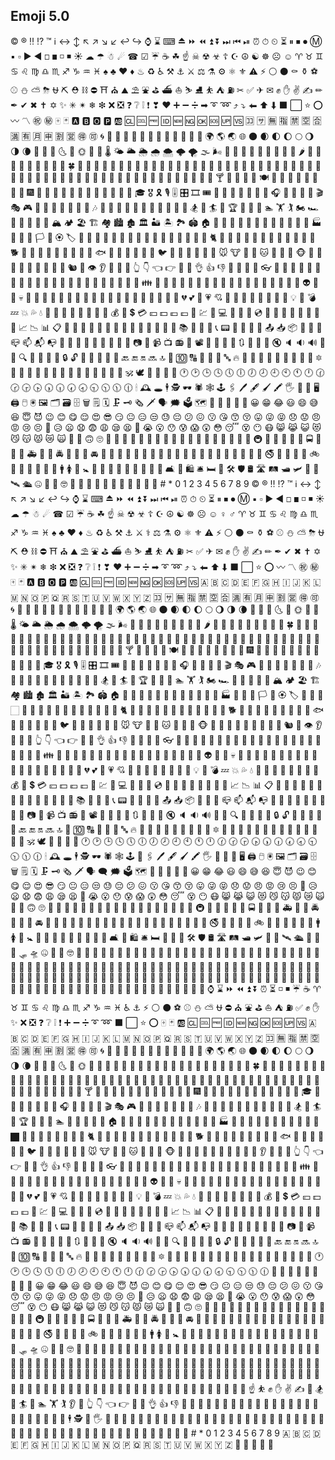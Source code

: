## Emoji 5.0

&#xA9; &#xAE; &#x203C; &#x2049; &#x2122; &#x2139; &#x2194; &#x2195; &#x2196; &#x2197; &#x2198; &#x2199; &#x21A9; &#x21AA; &#x231A; &#x231B; &#x2328; &#x23CF; &#x23E9; &#x23EA; &#x23EB; &#x23EC; &#x23ED; &#x23EE; &#x23EF; &#x23F0; &#x23F1; &#x23F2; &#x23F3; &#x23F8; &#x23F9; &#x23FA; &#x24C2; &#x25AA; &#x25AB; &#x25B6; &#x25C0; &#x25FB; &#x25FC; &#x25FD; &#x25FE; &#x2600; &#x2601; &#x2602; &#x2603; &#x2604; &#x260E; &#x2611; &#x2614; &#x2615; &#x2618; &#x261D; &#x2620; &#x2622; &#x2623; &#x2626; &#x262A; &#x262E; &#x262F; &#x2638; &#x2639; &#x263A; &#x2648; &#x2649; &#x264A; &#x264B; &#x264C; &#x264D; &#x264E; &#x264F; &#x2650; &#x2651; &#x2652; &#x2653; &#x2660; &#x2663; &#x2665; &#x2666; &#x2668; &#x267B; &#x267F; &#x2692; &#x2693; &#x2694; &#x2696; &#x2697; &#x2699; &#x269B; &#x269C; &#x26A0; &#x26A1; &#x26AA; &#x26AB; &#x26B0; &#x26B1; &#x26BD; &#x26BE; &#x26C4; &#x26C5; &#x26C8; &#x26CE; &#x26CF; &#x26D1; &#x26D3; &#x26D4; &#x26E9; &#x26EA; &#x26F0; &#x26F1; &#x26F2; &#x26F3; &#x26F4; &#x26F5; &#x26F7; &#x26F8; &#x26F9; &#x26FA; &#x26FD; &#x2702; &#x2705; &#x2708; &#x2709; &#x270A; &#x270B; &#x270C; &#x270D; &#x270F; &#x2712; &#x2714; &#x2716; &#x271D; &#x2721; &#x2728; &#x2733; &#x2734; &#x2744; &#x2747; &#x274C; &#x274E; &#x2753; &#x2754; &#x2755; &#x2757; &#x2763; &#x2764; &#x2795; &#x2796; &#x2797; &#x27A1; &#x27B0; &#x27BF; &#x2934; &#x2935; &#x2B05; &#x2B06; &#x2B07; &#x2B1B; &#x2B1C; &#x2B50; &#x2B55; &#x3030; &#x303D; &#x3297; &#x3299; &#x1F004; &#x1F0CF; &#x1F170; &#x1F171; &#x1F17E; &#x1F17F; &#x1F18E; &#x1F191; &#x1F192; &#x1F193; &#x1F194; &#x1F195; &#x1F196; &#x1F197; &#x1F198; &#x1F199; &#x1F19A; &#x1F201; &#x1F202; &#x1F21A; &#x1F22F; &#x1F232; &#x1F233; &#x1F234; &#x1F235; &#x1F236; &#x1F237; &#x1F238; &#x1F239; &#x1F23A; &#x1F250; &#x1F251; &#x1F300; &#x1F301; &#x1F302; &#x1F303; &#x1F304; &#x1F305; &#x1F306; &#x1F307; &#x1F308; &#x1F309; &#x1F30A; &#x1F30B; &#x1F30C; &#x1F30D; &#x1F30E; &#x1F30F; &#x1F310; &#x1F311; &#x1F312; &#x1F313; &#x1F314; &#x1F315; &#x1F316; &#x1F317; &#x1F318; &#x1F319; &#x1F31A; &#x1F31B; &#x1F31C; &#x1F31D; &#x1F31E; &#x1F31F; &#x1F320; &#x1F321; &#x1F324; &#x1F325; &#x1F326; &#x1F327; &#x1F328; &#x1F329; &#x1F32A; &#x1F32B; &#x1F32C; &#x1F32D; &#x1F32E; &#x1F32F; &#x1F330; &#x1F331; &#x1F332; &#x1F333; &#x1F334; &#x1F335; &#x1F336; &#x1F337; &#x1F338; &#x1F339; &#x1F33A; &#x1F33B; &#x1F33C; &#x1F33D; &#x1F33E; &#x1F33F; &#x1F340; &#x1F341; &#x1F342; &#x1F343; &#x1F344; &#x1F345; &#x1F346; &#x1F347; &#x1F348; &#x1F349; &#x1F34A; &#x1F34B; &#x1F34C; &#x1F34D; &#x1F34E; &#x1F34F; &#x1F350; &#x1F351; &#x1F352; &#x1F353; &#x1F354; &#x1F355; &#x1F356; &#x1F357; &#x1F358; &#x1F359; &#x1F35A; &#x1F35B; &#x1F35C; &#x1F35D; &#x1F35E; &#x1F35F; &#x1F360; &#x1F361; &#x1F362; &#x1F363; &#x1F364; &#x1F365; &#x1F366; &#x1F367; &#x1F368; &#x1F369; &#x1F36A; &#x1F36B; &#x1F36C; &#x1F36D; &#x1F36E; &#x1F36F; &#x1F370; &#x1F371; &#x1F372; &#x1F373; &#x1F374; &#x1F375; &#x1F376; &#x1F377; &#x1F378; &#x1F379; &#x1F37A; &#x1F37B; &#x1F37C; &#x1F37D; &#x1F37E; &#x1F37F; &#x1F380; &#x1F381; &#x1F382; &#x1F383; &#x1F384; &#x1F385; &#x1F386; &#x1F387; &#x1F388; &#x1F389; &#x1F38A; &#x1F38B; &#x1F38C; &#x1F38D; &#x1F38E; &#x1F38F; &#x1F390; &#x1F391; &#x1F392; &#x1F393; &#x1F396; &#x1F397; &#x1F399; &#x1F39A; &#x1F39B; &#x1F39E; &#x1F39F; &#x1F3A0; &#x1F3A1; &#x1F3A2; &#x1F3A3; &#x1F3A4; &#x1F3A5; &#x1F3A6; &#x1F3A7; &#x1F3A8; &#x1F3A9; &#x1F3AA; &#x1F3AB; &#x1F3AC; &#x1F3AD; &#x1F3AE; &#x1F3AF; &#x1F3B0; &#x1F3B1; &#x1F3B2; &#x1F3B3; &#x1F3B4; &#x1F3B5; &#x1F3B6; &#x1F3B7; &#x1F3B8; &#x1F3B9; &#x1F3BA; &#x1F3BB; &#x1F3BC; &#x1F3BD; &#x1F3BE; &#x1F3BF; &#x1F3C0; &#x1F3C1; &#x1F3C2; &#x1F3C3; &#x1F3C4; &#x1F3C5; &#x1F3C6; &#x1F3C7; &#x1F3C8; &#x1F3C9; &#x1F3CA; &#x1F3CB; &#x1F3CC; &#x1F3CD; &#x1F3CE; &#x1F3CF; &#x1F3D0; &#x1F3D1; &#x1F3D2; &#x1F3D3; &#x1F3D4; &#x1F3D5; &#x1F3D6; &#x1F3D7; &#x1F3D8; &#x1F3D9; &#x1F3DA; &#x1F3DB; &#x1F3DC; &#x1F3DD; &#x1F3DE; &#x1F3DF; &#x1F3E0; &#x1F3E1; &#x1F3E2; &#x1F3E3; &#x1F3E4; &#x1F3E5; &#x1F3E6; &#x1F3E7; &#x1F3E8; &#x1F3E9; &#x1F3EA; &#x1F3EB; &#x1F3EC; &#x1F3ED; &#x1F3EE; &#x1F3EF; &#x1F3F0; &#x1F3F3; &#x1F3F4; &#x1F3F5; &#x1F3F7; &#x1F3F8; &#x1F3F9; &#x1F3FA; &#x1F3FB; &#x1F3FC; &#x1F3FD; &#x1F3FE; &#x1F3FF; &#x1F400; &#x1F401; &#x1F402; &#x1F403; &#x1F404; &#x1F405; &#x1F406; &#x1F407; &#x1F408; &#x1F409; &#x1F40A; &#x1F40B; &#x1F40C; &#x1F40D; &#x1F40E; &#x1F40F; &#x1F410; &#x1F411; &#x1F412; &#x1F413; &#x1F414; &#x1F415; &#x1F416; &#x1F417; &#x1F418; &#x1F419; &#x1F41A; &#x1F41B; &#x1F41C; &#x1F41D; &#x1F41E; &#x1F41F; &#x1F420; &#x1F421; &#x1F422; &#x1F423; &#x1F424; &#x1F425; &#x1F426; &#x1F427; &#x1F428; &#x1F429; &#x1F42A; &#x1F42B; &#x1F42C; &#x1F42D; &#x1F42E; &#x1F42F; &#x1F430; &#x1F431; &#x1F432; &#x1F433; &#x1F434; &#x1F435; &#x1F436; &#x1F437; &#x1F438; &#x1F439; &#x1F43A; &#x1F43B; &#x1F43C; &#x1F43D; &#x1F43E; &#x1F43F; &#x1F440; &#x1F441; &#x1F442; &#x1F443; &#x1F444; &#x1F445; &#x1F446; &#x1F447; &#x1F448; &#x1F449; &#x1F44A; &#x1F44B; &#x1F44C; &#x1F44D; &#x1F44E; &#x1F44F; &#x1F450; &#x1F451; &#x1F452; &#x1F453; &#x1F454; &#x1F455; &#x1F456; &#x1F457; &#x1F458; &#x1F459; &#x1F45A; &#x1F45B; &#x1F45C; &#x1F45D; &#x1F45E; &#x1F45F; &#x1F460; &#x1F461; &#x1F462; &#x1F463; &#x1F464; &#x1F465; &#x1F466; &#x1F467; &#x1F468; &#x1F469; &#x1F46A; &#x1F46B; &#x1F46C; &#x1F46D; &#x1F46E; &#x1F46F; &#x1F470; &#x1F471; &#x1F472; &#x1F473; &#x1F474; &#x1F475; &#x1F476; &#x1F477; &#x1F478; &#x1F479; &#x1F47A; &#x1F47B; &#x1F47C; &#x1F47D; &#x1F47E; &#x1F47F; &#x1F480; &#x1F481; &#x1F482; &#x1F483; &#x1F484; &#x1F485; &#x1F486; &#x1F487; &#x1F488; &#x1F489; &#x1F48A; &#x1F48B; &#x1F48C; &#x1F48D; &#x1F48E; &#x1F48F; &#x1F490; &#x1F491; &#x1F492; &#x1F493; &#x1F494; &#x1F495; &#x1F496; &#x1F497; &#x1F498; &#x1F499; &#x1F49A; &#x1F49B; &#x1F49C; &#x1F49D; &#x1F49E; &#x1F49F; &#x1F4A0; &#x1F4A1; &#x1F4A2; &#x1F4A3; &#x1F4A4; &#x1F4A5; &#x1F4A6; &#x1F4A7; &#x1F4A8; &#x1F4A9; &#x1F4AA; &#x1F4AB; &#x1F4AC; &#x1F4AD; &#x1F4AE; &#x1F4AF; &#x1F4B0; &#x1F4B1; &#x1F4B2; &#x1F4B3; &#x1F4B4; &#x1F4B5; &#x1F4B6; &#x1F4B7; &#x1F4B8; &#x1F4B9; &#x1F4BA; &#x1F4BB; &#x1F4BC; &#x1F4BD; &#x1F4BE; &#x1F4BF; &#x1F4C0; &#x1F4C1; &#x1F4C2; &#x1F4C3; &#x1F4C4; &#x1F4C5; &#x1F4C6; &#x1F4C7; &#x1F4C8; &#x1F4C9; &#x1F4CA; &#x1F4CB; &#x1F4CC; &#x1F4CD; &#x1F4CE; &#x1F4CF; &#x1F4D0; &#x1F4D1; &#x1F4D2; &#x1F4D3; &#x1F4D4; &#x1F4D5; &#x1F4D6; &#x1F4D7; &#x1F4D8; &#x1F4D9; &#x1F4DA; &#x1F4DB; &#x1F4DC; &#x1F4DD; &#x1F4DE; &#x1F4DF; &#x1F4E0; &#x1F4E1; &#x1F4E2; &#x1F4E3; &#x1F4E4; &#x1F4E5; &#x1F4E6; &#x1F4E7; &#x1F4E8; &#x1F4E9; &#x1F4EA; &#x1F4EB; &#x1F4EC; &#x1F4ED; &#x1F4EE; &#x1F4EF; &#x1F4F0; &#x1F4F1; &#x1F4F2; &#x1F4F3; &#x1F4F4; &#x1F4F5; &#x1F4F6; &#x1F4F7; &#x1F4F8; &#x1F4F9; &#x1F4FA; &#x1F4FB; &#x1F4FC; &#x1F4FD; &#x1F4FF; &#x1F500; &#x1F501; &#x1F502; &#x1F503; &#x1F504; &#x1F505; &#x1F506; &#x1F507; &#x1F508; &#x1F509; &#x1F50A; &#x1F50B; &#x1F50C; &#x1F50D; &#x1F50E; &#x1F50F; &#x1F510; &#x1F511; &#x1F512; &#x1F513; &#x1F514; &#x1F515; &#x1F516; &#x1F517; &#x1F518; &#x1F519; &#x1F51A; &#x1F51B; &#x1F51C; &#x1F51D; &#x1F51E; &#x1F51F; &#x1F520; &#x1F521; &#x1F522; &#x1F523; &#x1F524; &#x1F525; &#x1F526; &#x1F527; &#x1F528; &#x1F529; &#x1F52A; &#x1F52B; &#x1F52C; &#x1F52D; &#x1F52E; &#x1F52F; &#x1F530; &#x1F531; &#x1F532; &#x1F533; &#x1F534; &#x1F535; &#x1F536; &#x1F537; &#x1F538; &#x1F539; &#x1F53A; &#x1F53B; &#x1F53C; &#x1F53D; &#x1F549; &#x1F54A; &#x1F54B; &#x1F54C; &#x1F54D; &#x1F54E; &#x1F550; &#x1F551; &#x1F552; &#x1F553; &#x1F554; &#x1F555; &#x1F556; &#x1F557; &#x1F558; &#x1F559; &#x1F55A; &#x1F55B; &#x1F55C; &#x1F55D; &#x1F55E; &#x1F55F; &#x1F560; &#x1F561; &#x1F562; &#x1F563; &#x1F564; &#x1F565; &#x1F566; &#x1F567; &#x1F56F; &#x1F570; &#x1F573; &#x1F574; &#x1F575; &#x1F576; &#x1F577; &#x1F578; &#x1F579; &#x1F587; &#x1F58A; &#x1F58B; &#x1F58C; &#x1F58D; &#x1F590; &#x1F595; &#x1F596; &#x1F5A5; &#x1F5A8; &#x1F5B1; &#x1F5B2; &#x1F5BC; &#x1F5C2; &#x1F5C3; &#x1F5C4; &#x1F5D1; &#x1F5D2; &#x1F5D3; &#x1F5DC; &#x1F5DD; &#x1F5DE; &#x1F5E1; &#x1F5E3; &#x1F5EF; &#x1F5F3; &#x1F5FA; &#x1F5FB; &#x1F5FC; &#x1F5FD; &#x1F5FE; &#x1F5FF; &#x1F600; &#x1F601; &#x1F602; &#x1F603; &#x1F604; &#x1F605; &#x1F606; &#x1F607; &#x1F608; &#x1F609; &#x1F60A; &#x1F60B; &#x1F60C; &#x1F60D; &#x1F60E; &#x1F60F; &#x1F610; &#x1F611; &#x1F612; &#x1F613; &#x1F614; &#x1F615; &#x1F616; &#x1F617; &#x1F618; &#x1F619; &#x1F61A; &#x1F61B; &#x1F61C; &#x1F61D; &#x1F61E; &#x1F61F; &#x1F620; &#x1F621; &#x1F622; &#x1F623; &#x1F624; &#x1F625; &#x1F626; &#x1F627; &#x1F628; &#x1F629; &#x1F62A; &#x1F62B; &#x1F62C; &#x1F62D; &#x1F62E; &#x1F62F; &#x1F630; &#x1F631; &#x1F632; &#x1F633; &#x1F634; &#x1F635; &#x1F636; &#x1F637; &#x1F638; &#x1F639; &#x1F63A; &#x1F63B; &#x1F63C; &#x1F63D; &#x1F63E; &#x1F63F; &#x1F640; &#x1F641; &#x1F642; &#x1F643; &#x1F644; &#x1F645; &#x1F646; &#x1F647; &#x1F648; &#x1F649; &#x1F64A; &#x1F64B; &#x1F64C; &#x1F64D; &#x1F64E; &#x1F64F; &#x1F680; &#x1F681; &#x1F682; &#x1F683; &#x1F684; &#x1F685; &#x1F686; &#x1F687; &#x1F688; &#x1F689; &#x1F68A; &#x1F68B; &#x1F68C; &#x1F68D; &#x1F68E; &#x1F68F; &#x1F690; &#x1F691; &#x1F692; &#x1F693; &#x1F694; &#x1F695; &#x1F696; &#x1F697; &#x1F698; &#x1F699; &#x1F69A; &#x1F69B; &#x1F69C; &#x1F69D; &#x1F69E; &#x1F69F; &#x1F6A0; &#x1F6A1; &#x1F6A2; &#x1F6A3; &#x1F6A4; &#x1F6A5; &#x1F6A6; &#x1F6A7; &#x1F6A8; &#x1F6A9; &#x1F6AA; &#x1F6AB; &#x1F6AC; &#x1F6AD; &#x1F6AE; &#x1F6AF; &#x1F6B0; &#x1F6B1; &#x1F6B2; &#x1F6B3; &#x1F6B4; &#x1F6B5; &#x1F6B6; &#x1F6B7; &#x1F6B8; &#x1F6B9; &#x1F6BA; &#x1F6BB; &#x1F6BC; &#x1F6BD; &#x1F6BE; &#x1F6BF; &#x1F6C0; &#x1F6C1; &#x1F6C2; &#x1F6C3; &#x1F6C4; &#x1F6C5; &#x1F6CB; &#x1F6CC; &#x1F6CD; &#x1F6CE; &#x1F6CF; &#x1F6D0; &#x1F6E0; &#x1F6E1; &#x1F6E2; &#x1F6E3; &#x1F6E4; &#x1F6E5; &#x1F6E9; &#x1F6EB; &#x1F6EC; &#x1F6F0; &#x1F6F3; &#x1F910; &#x1F911; &#x1F912; &#x1F913; &#x1F914; &#x1F915; &#x1F916; &#x1F917; &#x1F918; &#x1F980; &#x1F981; &#x1F982; &#x1F983; &#x1F984; &#x1F9C0; &#x23; &#x2A; &#x30; &#x31; &#x32; &#x33; &#x34; &#x35; &#x36; &#x37; &#x38; &#x39; &#xA9; &#xAE; &#x203C; &#x2049; &#x2122; &#x2139; &#x2194; &#x2195; &#x2196; &#x2197; &#x2198; &#x2199; &#x21A9; &#x21AA; &#x231A; &#x231B; &#x2328; &#x23CF; &#x23E9; &#x23EA; &#x23EB; &#x23EC; &#x23ED; &#x23EE; &#x23EF; &#x23F0; &#x23F1; &#x23F2; &#x23F3; &#x23F8; &#x23F9; &#x23FA; &#x24C2; &#x25AA; &#x25AB; &#x25B6; &#x25C0; &#x25FB; &#x25FC; &#x25FD; &#x25FE; &#x2600; &#x2601; &#x2602; &#x2603; &#x2604; &#x260E; &#x2611; &#x2614; &#x2615; &#x2618; &#x261D; &#x2620; &#x2622; &#x2623; &#x2626; &#x262A; &#x262E; &#x262F; &#x2638; &#x2639; &#x263A; &#x2640; &#x2642; &#x2648; &#x2649; &#x264A; &#x264B; &#x264C; &#x264D; &#x264E; &#x264F; &#x2650; &#x2651; &#x2652; &#x2653; &#x2660; &#x2663; &#x2665; &#x2666; &#x2668; &#x267B; &#x267F; &#x2692; &#x2693; &#x2694; &#x2695; &#x2696; &#x2697; &#x2699; &#x269B; &#x269C; &#x26A0; &#x26A1; &#x26AA; &#x26AB; &#x26B0; &#x26B1; &#x26BD; &#x26BE; &#x26C4; &#x26C5; &#x26C8; &#x26CE; &#x26CF; &#x26D1; &#x26D3; &#x26D4; &#x26E9; &#x26EA; &#x26F0; &#x26F1; &#x26F2; &#x26F3; &#x26F4; &#x26F5; &#x26F7; &#x26F8; &#x26F9; &#x26FA; &#x26FD; &#x2702; &#x2705; &#x2708; &#x2709; &#x270A; &#x270B; &#x270C; &#x270D; &#x270F; &#x2712; &#x2714; &#x2716; &#x271D; &#x2721; &#x2728; &#x2733; &#x2734; &#x2744; &#x2747; &#x274C; &#x274E; &#x2753; &#x2754; &#x2755; &#x2757; &#x2763; &#x2764; &#x2795; &#x2796; &#x2797; &#x27A1; &#x27B0; &#x27BF; &#x2934; &#x2935; &#x2B05; &#x2B06; &#x2B07; &#x2B1B; &#x2B1C; &#x2B50; &#x2B55; &#x3030; &#x303D; &#x3297; &#x3299; &#x1F004; &#x1F0CF; &#x1F170; &#x1F171; &#x1F17E; &#x1F17F; &#x1F18E; &#x1F191; &#x1F192; &#x1F193; &#x1F194; &#x1F195; &#x1F196; &#x1F197; &#x1F198; &#x1F199; &#x1F19A; &#x1F1E6; &#x1F1E7; &#x1F1E8; &#x1F1E9; &#x1F1EA; &#x1F1EB; &#x1F1EC; &#x1F1ED; &#x1F1EE; &#x1F1EF; &#x1F1F0; &#x1F1F1; &#x1F1F2; &#x1F1F3; &#x1F1F4; &#x1F1F5; &#x1F1F6; &#x1F1F7; &#x1F1F8; &#x1F1F9; &#x1F1FA; &#x1F1FB; &#x1F1FC; &#x1F1FD; &#x1F1FE; &#x1F1FF; &#x1F201; &#x1F202; &#x1F21A; &#x1F22F; &#x1F232; &#x1F233; &#x1F234; &#x1F235; &#x1F236; &#x1F237; &#x1F238; &#x1F239; &#x1F23A; &#x1F250; &#x1F251; &#x1F300; &#x1F301; &#x1F302; &#x1F303; &#x1F304; &#x1F305; &#x1F306; &#x1F307; &#x1F308; &#x1F309; &#x1F30A; &#x1F30B; &#x1F30C; &#x1F30D; &#x1F30E; &#x1F30F; &#x1F310; &#x1F311; &#x1F312; &#x1F313; &#x1F314; &#x1F315; &#x1F316; &#x1F317; &#x1F318; &#x1F319; &#x1F31A; &#x1F31B; &#x1F31C; &#x1F31D; &#x1F31E; &#x1F31F; &#x1F320; &#x1F321; &#x1F324; &#x1F325; &#x1F326; &#x1F327; &#x1F328; &#x1F329; &#x1F32A; &#x1F32B; &#x1F32C; &#x1F32D; &#x1F32E; &#x1F32F; &#x1F330; &#x1F331; &#x1F332; &#x1F333; &#x1F334; &#x1F335; &#x1F336; &#x1F337; &#x1F338; &#x1F339; &#x1F33A; &#x1F33B; &#x1F33C; &#x1F33D; &#x1F33E; &#x1F33F; &#x1F340; &#x1F341; &#x1F342; &#x1F343; &#x1F344; &#x1F345; &#x1F346; &#x1F347; &#x1F348; &#x1F349; &#x1F34A; &#x1F34B; &#x1F34C; &#x1F34D; &#x1F34E; &#x1F34F; &#x1F350; &#x1F351; &#x1F352; &#x1F353; &#x1F354; &#x1F355; &#x1F356; &#x1F357; &#x1F358; &#x1F359; &#x1F35A; &#x1F35B; &#x1F35C; &#x1F35D; &#x1F35E; &#x1F35F; &#x1F360; &#x1F361; &#x1F362; &#x1F363; &#x1F364; &#x1F365; &#x1F366; &#x1F367; &#x1F368; &#x1F369; &#x1F36A; &#x1F36B; &#x1F36C; &#x1F36D; &#x1F36E; &#x1F36F; &#x1F370; &#x1F371; &#x1F372; &#x1F373; &#x1F374; &#x1F375; &#x1F376; &#x1F377; &#x1F378; &#x1F379; &#x1F37A; &#x1F37B; &#x1F37C; &#x1F37D; &#x1F37E; &#x1F37F; &#x1F380; &#x1F381; &#x1F382; &#x1F383; &#x1F384; &#x1F385; &#x1F386; &#x1F387; &#x1F388; &#x1F389; &#x1F38A; &#x1F38B; &#x1F38C; &#x1F38D; &#x1F38E; &#x1F38F; &#x1F390; &#x1F391; &#x1F392; &#x1F393; &#x1F396; &#x1F397; &#x1F399; &#x1F39A; &#x1F39B; &#x1F39E; &#x1F39F; &#x1F3A0; &#x1F3A1; &#x1F3A2; &#x1F3A3; &#x1F3A4; &#x1F3A5; &#x1F3A6; &#x1F3A7; &#x1F3A8; &#x1F3A9; &#x1F3AA; &#x1F3AB; &#x1F3AC; &#x1F3AD; &#x1F3AE; &#x1F3AF; &#x1F3B0; &#x1F3B1; &#x1F3B2; &#x1F3B3; &#x1F3B4; &#x1F3B5; &#x1F3B6; &#x1F3B7; &#x1F3B8; &#x1F3B9; &#x1F3BA; &#x1F3BB; &#x1F3BC; &#x1F3BD; &#x1F3BE; &#x1F3BF; &#x1F3C0; &#x1F3C1; &#x1F3C2; &#x1F3C3; &#x1F3C4; &#x1F3C5; &#x1F3C6; &#x1F3C7; &#x1F3C8; &#x1F3C9; &#x1F3CA; &#x1F3CB; &#x1F3CC; &#x1F3CD; &#x1F3CE; &#x1F3CF; &#x1F3D0; &#x1F3D1; &#x1F3D2; &#x1F3D3; &#x1F3D4; &#x1F3D5; &#x1F3D6; &#x1F3D7; &#x1F3D8; &#x1F3D9; &#x1F3DA; &#x1F3DB; &#x1F3DC; &#x1F3DD; &#x1F3DE; &#x1F3DF; &#x1F3E0; &#x1F3E1; &#x1F3E2; &#x1F3E3; &#x1F3E4; &#x1F3E5; &#x1F3E6; &#x1F3E7; &#x1F3E8; &#x1F3E9; &#x1F3EA; &#x1F3EB; &#x1F3EC; &#x1F3ED; &#x1F3EE; &#x1F3EF; &#x1F3F0; &#x1F3F3; &#x1F3F4; &#x1F3F5; &#x1F3F7; &#x1F3F8; &#x1F3F9; &#x1F3FA; &#x1F3FB; &#x1F3FC; &#x1F3FD; &#x1F3FE; &#x1F3FF; &#x1F400; &#x1F401; &#x1F402; &#x1F403; &#x1F404; &#x1F405; &#x1F406; &#x1F407; &#x1F408; &#x1F409; &#x1F40A; &#x1F40B; &#x1F40C; &#x1F40D; &#x1F40E; &#x1F40F; &#x1F410; &#x1F411; &#x1F412; &#x1F413; &#x1F414; &#x1F415; &#x1F416; &#x1F417; &#x1F418; &#x1F419; &#x1F41A; &#x1F41B; &#x1F41C; &#x1F41D; &#x1F41E; &#x1F41F; &#x1F420; &#x1F421; &#x1F422; &#x1F423; &#x1F424; &#x1F425; &#x1F426; &#x1F427; &#x1F428; &#x1F429; &#x1F42A; &#x1F42B; &#x1F42C; &#x1F42D; &#x1F42E; &#x1F42F; &#x1F430; &#x1F431; &#x1F432; &#x1F433; &#x1F434; &#x1F435; &#x1F436; &#x1F437; &#x1F438; &#x1F439; &#x1F43A; &#x1F43B; &#x1F43C; &#x1F43D; &#x1F43E; &#x1F43F; &#x1F440; &#x1F441; &#x1F442; &#x1F443; &#x1F444; &#x1F445; &#x1F446; &#x1F447; &#x1F448; &#x1F449; &#x1F44A; &#x1F44B; &#x1F44C; &#x1F44D; &#x1F44E; &#x1F44F; &#x1F450; &#x1F451; &#x1F452; &#x1F453; &#x1F454; &#x1F455; &#x1F456; &#x1F457; &#x1F458; &#x1F459; &#x1F45A; &#x1F45B; &#x1F45C; &#x1F45D; &#x1F45E; &#x1F45F; &#x1F460; &#x1F461; &#x1F462; &#x1F463; &#x1F464; &#x1F465; &#x1F466; &#x1F467; &#x1F468; &#x1F469; &#x1F46A; &#x1F46B; &#x1F46C; &#x1F46D; &#x1F46E; &#x1F46F; &#x1F470; &#x1F471; &#x1F472; &#x1F473; &#x1F474; &#x1F475; &#x1F476; &#x1F477; &#x1F478; &#x1F479; &#x1F47A; &#x1F47B; &#x1F47C; &#x1F47D; &#x1F47E; &#x1F47F; &#x1F480; &#x1F481; &#x1F482; &#x1F483; &#x1F484; &#x1F485; &#x1F486; &#x1F487; &#x1F488; &#x1F489; &#x1F48A; &#x1F48B; &#x1F48C; &#x1F48D; &#x1F48E; &#x1F48F; &#x1F490; &#x1F491; &#x1F492; &#x1F493; &#x1F494; &#x1F495; &#x1F496; &#x1F497; &#x1F498; &#x1F499; &#x1F49A; &#x1F49B; &#x1F49C; &#x1F49D; &#x1F49E; &#x1F49F; &#x1F4A0; &#x1F4A1; &#x1F4A2; &#x1F4A3; &#x1F4A4; &#x1F4A5; &#x1F4A6; &#x1F4A7; &#x1F4A8; &#x1F4A9; &#x1F4AA; &#x1F4AB; &#x1F4AC; &#x1F4AD; &#x1F4AE; &#x1F4AF; &#x1F4B0; &#x1F4B1; &#x1F4B2; &#x1F4B3; &#x1F4B4; &#x1F4B5; &#x1F4B6; &#x1F4B7; &#x1F4B8; &#x1F4B9; &#x1F4BA; &#x1F4BB; &#x1F4BC; &#x1F4BD; &#x1F4BE; &#x1F4BF; &#x1F4C0; &#x1F4C1; &#x1F4C2; &#x1F4C3; &#x1F4C4; &#x1F4C5; &#x1F4C6; &#x1F4C7; &#x1F4C8; &#x1F4C9; &#x1F4CA; &#x1F4CB; &#x1F4CC; &#x1F4CD; &#x1F4CE; &#x1F4CF; &#x1F4D0; &#x1F4D1; &#x1F4D2; &#x1F4D3; &#x1F4D4; &#x1F4D5; &#x1F4D6; &#x1F4D7; &#x1F4D8; &#x1F4D9; &#x1F4DA; &#x1F4DB; &#x1F4DC; &#x1F4DD; &#x1F4DE; &#x1F4DF; &#x1F4E0; &#x1F4E1; &#x1F4E2; &#x1F4E3; &#x1F4E4; &#x1F4E5; &#x1F4E6; &#x1F4E7; &#x1F4E8; &#x1F4E9; &#x1F4EA; &#x1F4EB; &#x1F4EC; &#x1F4ED; &#x1F4EE; &#x1F4EF; &#x1F4F0; &#x1F4F1; &#x1F4F2; &#x1F4F3; &#x1F4F4; &#x1F4F5; &#x1F4F6; &#x1F4F7; &#x1F4F8; &#x1F4F9; &#x1F4FA; &#x1F4FB; &#x1F4FC; &#x1F4FD; &#x1F4FF; &#x1F500; &#x1F501; &#x1F502; &#x1F503; &#x1F504; &#x1F505; &#x1F506; &#x1F507; &#x1F508; &#x1F509; &#x1F50A; &#x1F50B; &#x1F50C; &#x1F50D; &#x1F50E; &#x1F50F; &#x1F510; &#x1F511; &#x1F512; &#x1F513; &#x1F514; &#x1F515; &#x1F516; &#x1F517; &#x1F518; &#x1F519; &#x1F51A; &#x1F51B; &#x1F51C; &#x1F51D; &#x1F51E; &#x1F51F; &#x1F520; &#x1F521; &#x1F522; &#x1F523; &#x1F524; &#x1F525; &#x1F526; &#x1F527; &#x1F528; &#x1F529; &#x1F52A; &#x1F52B; &#x1F52C; &#x1F52D; &#x1F52E; &#x1F52F; &#x1F530; &#x1F531; &#x1F532; &#x1F533; &#x1F534; &#x1F535; &#x1F536; &#x1F537; &#x1F538; &#x1F539; &#x1F53A; &#x1F53B; &#x1F53C; &#x1F53D; &#x1F549; &#x1F54A; &#x1F54B; &#x1F54C; &#x1F54D; &#x1F54E; &#x1F550; &#x1F551; &#x1F552; &#x1F553; &#x1F554; &#x1F555; &#x1F556; &#x1F557; &#x1F558; &#x1F559; &#x1F55A; &#x1F55B; &#x1F55C; &#x1F55D; &#x1F55E; &#x1F55F; &#x1F560; &#x1F561; &#x1F562; &#x1F563; &#x1F564; &#x1F565; &#x1F566; &#x1F567; &#x1F56F; &#x1F570; &#x1F573; &#x1F574; &#x1F575; &#x1F576; &#x1F577; &#x1F578; &#x1F579; &#x1F57A; &#x1F587; &#x1F58A; &#x1F58B; &#x1F58C; &#x1F58D; &#x1F590; &#x1F595; &#x1F596; &#x1F5A4; &#x1F5A5; &#x1F5A8; &#x1F5B1; &#x1F5B2; &#x1F5BC; &#x1F5C2; &#x1F5C3; &#x1F5C4; &#x1F5D1; &#x1F5D2; &#x1F5D3; &#x1F5DC; &#x1F5DD; &#x1F5DE; &#x1F5E1; &#x1F5E3; &#x1F5E8; &#x1F5EF; &#x1F5F3; &#x1F5FA; &#x1F5FB; &#x1F5FC; &#x1F5FD; &#x1F5FE; &#x1F5FF; &#x1F600; &#x1F601; &#x1F602; &#x1F603; &#x1F604; &#x1F605; &#x1F606; &#x1F607; &#x1F608; &#x1F609; &#x1F60A; &#x1F60B; &#x1F60C; &#x1F60D; &#x1F60E; &#x1F60F; &#x1F610; &#x1F611; &#x1F612; &#x1F613; &#x1F614; &#x1F615; &#x1F616; &#x1F617; &#x1F618; &#x1F619; &#x1F61A; &#x1F61B; &#x1F61C; &#x1F61D; &#x1F61E; &#x1F61F; &#x1F620; &#x1F621; &#x1F622; &#x1F623; &#x1F624; &#x1F625; &#x1F626; &#x1F627; &#x1F628; &#x1F629; &#x1F62A; &#x1F62B; &#x1F62C; &#x1F62D; &#x1F62E; &#x1F62F; &#x1F630; &#x1F631; &#x1F632; &#x1F633; &#x1F634; &#x1F635; &#x1F636; &#x1F637; &#x1F638; &#x1F639; &#x1F63A; &#x1F63B; &#x1F63C; &#x1F63D; &#x1F63E; &#x1F63F; &#x1F640; &#x1F641; &#x1F642; &#x1F643; &#x1F644; &#x1F645; &#x1F646; &#x1F647; &#x1F648; &#x1F649; &#x1F64A; &#x1F64B; &#x1F64C; &#x1F64D; &#x1F64E; &#x1F64F; &#x1F680; &#x1F681; &#x1F682; &#x1F683; &#x1F684; &#x1F685; &#x1F686; &#x1F687; &#x1F688; &#x1F689; &#x1F68A; &#x1F68B; &#x1F68C; &#x1F68D; &#x1F68E; &#x1F68F; &#x1F690; &#x1F691; &#x1F692; &#x1F693; &#x1F694; &#x1F695; &#x1F696; &#x1F697; &#x1F698; &#x1F699; &#x1F69A; &#x1F69B; &#x1F69C; &#x1F69D; &#x1F69E; &#x1F69F; &#x1F6A0; &#x1F6A1; &#x1F6A2; &#x1F6A3; &#x1F6A4; &#x1F6A5; &#x1F6A6; &#x1F6A7; &#x1F6A8; &#x1F6A9; &#x1F6AA; &#x1F6AB; &#x1F6AC; &#x1F6AD; &#x1F6AE; &#x1F6AF; &#x1F6B0; &#x1F6B1; &#x1F6B2; &#x1F6B3; &#x1F6B4; &#x1F6B5; &#x1F6B6; &#x1F6B7; &#x1F6B8; &#x1F6B9; &#x1F6BA; &#x1F6BB; &#x1F6BC; &#x1F6BD; &#x1F6BE; &#x1F6BF; &#x1F6C0; &#x1F6C1; &#x1F6C2; &#x1F6C3; &#x1F6C4; &#x1F6C5; &#x1F6CB; &#x1F6CC; &#x1F6CD; &#x1F6CE; &#x1F6CF; &#x1F6D0; &#x1F6D1; &#x1F6D2; &#x1F6E0; &#x1F6E1; &#x1F6E2; &#x1F6E3; &#x1F6E4; &#x1F6E5; &#x1F6E9; &#x1F6EB; &#x1F6EC; &#x1F6F0; &#x1F6F3; &#x1F6F4; &#x1F6F5; &#x1F6F6; &#x1F6F7; &#x1F6F8; &#x1F910; &#x1F911; &#x1F912; &#x1F913; &#x1F914; &#x1F915; &#x1F916; &#x1F917; &#x1F918; &#x1F919; &#x1F91A; &#x1F91B; &#x1F91C; &#x1F91D; &#x1F91E; &#x1F91F; &#x1F920; &#x1F921; &#x1F922; &#x1F923; &#x1F924; &#x1F925; &#x1F926; &#x1F927; &#x1F928; &#x1F929; &#x1F92A; &#x1F92B; &#x1F92C; &#x1F92D; &#x1F92E; &#x1F92F; &#x1F930; &#x1F931; &#x1F932; &#x1F933; &#x1F934; &#x1F935; &#x1F936; &#x1F937; &#x1F938; &#x1F939; &#x1F93A; &#x1F93C; &#x1F93D; &#x1F93E; &#x1F940; &#x1F941; &#x1F942; &#x1F943; &#x1F944; &#x1F945; &#x1F947; &#x1F948; &#x1F949; &#x1F94A; &#x1F94B; &#x1F94C; &#x1F950; &#x1F951; &#x1F952; &#x1F953; &#x1F954; &#x1F955; &#x1F956; &#x1F957; &#x1F958; &#x1F959; &#x1F95A; &#x1F95B; &#x1F95C; &#x1F95D; &#x1F95E; &#x1F95F; &#x1F960; &#x1F961; &#x1F962; &#x1F963; &#x1F964; &#x1F965; &#x1F966; &#x1F967; &#x1F968; &#x1F969; &#x1F96A; &#x1F96B; &#x1F980; &#x1F981; &#x1F982; &#x1F983; &#x1F984; &#x1F985; &#x1F986; &#x1F987; &#x1F988; &#x1F989; &#x1F98A; &#x1F98B; &#x1F98C; &#x1F98D; &#x1F98E; &#x1F98F; &#x1F990; &#x1F991; &#x1F992; &#x1F993; &#x1F994; &#x1F995; &#x1F996; &#x1F997; &#x1F9C0; &#x1F9D0; &#x1F9D1; &#x1F9D2; &#x1F9D3; &#x1F9D4; &#x1F9D5; &#x1F9D6; &#x1F9D7; &#x1F9D8; &#x1F9D9; &#x1F9DA; &#x1F9DB; &#x1F9DC; &#x1F9DD; &#x1F9DE; &#x1F9DF; &#x1F9E0; &#x1F9E1; &#x1F9E2; &#x1F9E3; &#x1F9E4; &#x1F9E5; &#x1F9E6; &#x231A; &#x231B; &#x23E9; &#x23EA; &#x23EB; &#x23EC; &#x23F0; &#x23F3; &#x25FD; &#x25FE; &#x2614; &#x2615; &#x2648; &#x2649; &#x264A; &#x264B; &#x264C; &#x264D; &#x264E; &#x264F; &#x2650; &#x2651; &#x2652; &#x2653; &#x267F; &#x2693; &#x26A1; &#x26AA; &#x26AB; &#x26BD; &#x26BE; &#x26C4; &#x26C5; &#x26CE; &#x26D4; &#x26EA; &#x26F2; &#x26F3; &#x26F5; &#x26FA; &#x26FD; &#x2705; &#x270A; &#x270B; &#x2728; &#x274C; &#x274E; &#x2753; &#x2754; &#x2755; &#x2757; &#x2795; &#x2796; &#x2797; &#x27B0; &#x27BF; &#x2B1B; &#x2B1C; &#x2B50; &#x2B55; &#x1F004; &#x1F0CF; &#x1F18E; &#x1F191; &#x1F192; &#x1F193; &#x1F194; &#x1F195; &#x1F196; &#x1F197; &#x1F198; &#x1F199; &#x1F19A; &#x1F1E6; &#x1F1E7; &#x1F1E8; &#x1F1E9; &#x1F1EA; &#x1F1EB; &#x1F1EC; &#x1F1ED; &#x1F1EE; &#x1F1EF; &#x1F1F0; &#x1F1F1; &#x1F1F2; &#x1F1F3; &#x1F1F4; &#x1F1F5; &#x1F1F6; &#x1F1F7; &#x1F1F8; &#x1F1F9; &#x1F1FA; &#x1F1FB; &#x1F1FC; &#x1F1FD; &#x1F1FE; &#x1F1FF; &#x1F201; &#x1F21A; &#x1F22F; &#x1F232; &#x1F233; &#x1F234; &#x1F235; &#x1F236; &#x1F238; &#x1F239; &#x1F23A; &#x1F250; &#x1F251; &#x1F300; &#x1F301; &#x1F302; &#x1F303; &#x1F304; &#x1F305; &#x1F306; &#x1F307; &#x1F308; &#x1F309; &#x1F30A; &#x1F30B; &#x1F30C; &#x1F30D; &#x1F30E; &#x1F30F; &#x1F310; &#x1F311; &#x1F312; &#x1F313; &#x1F314; &#x1F315; &#x1F316; &#x1F317; &#x1F318; &#x1F319; &#x1F31A; &#x1F31B; &#x1F31C; &#x1F31D; &#x1F31E; &#x1F31F; &#x1F320; &#x1F32D; &#x1F32E; &#x1F32F; &#x1F330; &#x1F331; &#x1F332; &#x1F333; &#x1F334; &#x1F335; &#x1F337; &#x1F338; &#x1F339; &#x1F33A; &#x1F33B; &#x1F33C; &#x1F33D; &#x1F33E; &#x1F33F; &#x1F340; &#x1F341; &#x1F342; &#x1F343; &#x1F344; &#x1F345; &#x1F346; &#x1F347; &#x1F348; &#x1F349; &#x1F34A; &#x1F34B; &#x1F34C; &#x1F34D; &#x1F34E; &#x1F34F; &#x1F350; &#x1F351; &#x1F352; &#x1F353; &#x1F354; &#x1F355; &#x1F356; &#x1F357; &#x1F358; &#x1F359; &#x1F35A; &#x1F35B; &#x1F35C; &#x1F35D; &#x1F35E; &#x1F35F; &#x1F360; &#x1F361; &#x1F362; &#x1F363; &#x1F364; &#x1F365; &#x1F366; &#x1F367; &#x1F368; &#x1F369; &#x1F36A; &#x1F36B; &#x1F36C; &#x1F36D; &#x1F36E; &#x1F36F; &#x1F370; &#x1F371; &#x1F372; &#x1F373; &#x1F374; &#x1F375; &#x1F376; &#x1F377; &#x1F378; &#x1F379; &#x1F37A; &#x1F37B; &#x1F37C; &#x1F37E; &#x1F37F; &#x1F380; &#x1F381; &#x1F382; &#x1F383; &#x1F384; &#x1F385; &#x1F386; &#x1F387; &#x1F388; &#x1F389; &#x1F38A; &#x1F38B; &#x1F38C; &#x1F38D; &#x1F38E; &#x1F38F; &#x1F390; &#x1F391; &#x1F392; &#x1F393; &#x1F3A0; &#x1F3A1; &#x1F3A2; &#x1F3A3; &#x1F3A4; &#x1F3A5; &#x1F3A6; &#x1F3A7; &#x1F3A8; &#x1F3A9; &#x1F3AA; &#x1F3AB; &#x1F3AC; &#x1F3AD; &#x1F3AE; &#x1F3AF; &#x1F3B0; &#x1F3B1; &#x1F3B2; &#x1F3B3; &#x1F3B4; &#x1F3B5; &#x1F3B6; &#x1F3B7; &#x1F3B8; &#x1F3B9; &#x1F3BA; &#x1F3BB; &#x1F3BC; &#x1F3BD; &#x1F3BE; &#x1F3BF; &#x1F3C0; &#x1F3C1; &#x1F3C2; &#x1F3C3; &#x1F3C4; &#x1F3C5; &#x1F3C6; &#x1F3C7; &#x1F3C8; &#x1F3C9; &#x1F3CA; &#x1F3CF; &#x1F3D0; &#x1F3D1; &#x1F3D2; &#x1F3D3; &#x1F3E0; &#x1F3E1; &#x1F3E2; &#x1F3E3; &#x1F3E4; &#x1F3E5; &#x1F3E6; &#x1F3E7; &#x1F3E8; &#x1F3E9; &#x1F3EA; &#x1F3EB; &#x1F3EC; &#x1F3ED; &#x1F3EE; &#x1F3EF; &#x1F3F0; &#x1F3F4; &#x1F3F8; &#x1F3F9; &#x1F3FA; &#x1F3FB; &#x1F3FC; &#x1F3FD; &#x1F3FE; &#x1F3FF; &#x1F400; &#x1F401; &#x1F402; &#x1F403; &#x1F404; &#x1F405; &#x1F406; &#x1F407; &#x1F408; &#x1F409; &#x1F40A; &#x1F40B; &#x1F40C; &#x1F40D; &#x1F40E; &#x1F40F; &#x1F410; &#x1F411; &#x1F412; &#x1F413; &#x1F414; &#x1F415; &#x1F416; &#x1F417; &#x1F418; &#x1F419; &#x1F41A; &#x1F41B; &#x1F41C; &#x1F41D; &#x1F41E; &#x1F41F; &#x1F420; &#x1F421; &#x1F422; &#x1F423; &#x1F424; &#x1F425; &#x1F426; &#x1F427; &#x1F428; &#x1F429; &#x1F42A; &#x1F42B; &#x1F42C; &#x1F42D; &#x1F42E; &#x1F42F; &#x1F430; &#x1F431; &#x1F432; &#x1F433; &#x1F434; &#x1F435; &#x1F436; &#x1F437; &#x1F438; &#x1F439; &#x1F43A; &#x1F43B; &#x1F43C; &#x1F43D; &#x1F43E; &#x1F440; &#x1F442; &#x1F443; &#x1F444; &#x1F445; &#x1F446; &#x1F447; &#x1F448; &#x1F449; &#x1F44A; &#x1F44B; &#x1F44C; &#x1F44D; &#x1F44E; &#x1F44F; &#x1F450; &#x1F451; &#x1F452; &#x1F453; &#x1F454; &#x1F455; &#x1F456; &#x1F457; &#x1F458; &#x1F459; &#x1F45A; &#x1F45B; &#x1F45C; &#x1F45D; &#x1F45E; &#x1F45F; &#x1F460; &#x1F461; &#x1F462; &#x1F463; &#x1F464; &#x1F465; &#x1F466; &#x1F467; &#x1F468; &#x1F469; &#x1F46A; &#x1F46B; &#x1F46C; &#x1F46D; &#x1F46E; &#x1F46F; &#x1F470; &#x1F471; &#x1F472; &#x1F473; &#x1F474; &#x1F475; &#x1F476; &#x1F477; &#x1F478; &#x1F479; &#x1F47A; &#x1F47B; &#x1F47C; &#x1F47D; &#x1F47E; &#x1F47F; &#x1F480; &#x1F481; &#x1F482; &#x1F483; &#x1F484; &#x1F485; &#x1F486; &#x1F487; &#x1F488; &#x1F489; &#x1F48A; &#x1F48B; &#x1F48C; &#x1F48D; &#x1F48E; &#x1F48F; &#x1F490; &#x1F491; &#x1F492; &#x1F493; &#x1F494; &#x1F495; &#x1F496; &#x1F497; &#x1F498; &#x1F499; &#x1F49A; &#x1F49B; &#x1F49C; &#x1F49D; &#x1F49E; &#x1F49F; &#x1F4A0; &#x1F4A1; &#x1F4A2; &#x1F4A3; &#x1F4A4; &#x1F4A5; &#x1F4A6; &#x1F4A7; &#x1F4A8; &#x1F4A9; &#x1F4AA; &#x1F4AB; &#x1F4AC; &#x1F4AD; &#x1F4AE; &#x1F4AF; &#x1F4B0; &#x1F4B1; &#x1F4B2; &#x1F4B3; &#x1F4B4; &#x1F4B5; &#x1F4B6; &#x1F4B7; &#x1F4B8; &#x1F4B9; &#x1F4BA; &#x1F4BB; &#x1F4BC; &#x1F4BD; &#x1F4BE; &#x1F4BF; &#x1F4C0; &#x1F4C1; &#x1F4C2; &#x1F4C3; &#x1F4C4; &#x1F4C5; &#x1F4C6; &#x1F4C7; &#x1F4C8; &#x1F4C9; &#x1F4CA; &#x1F4CB; &#x1F4CC; &#x1F4CD; &#x1F4CE; &#x1F4CF; &#x1F4D0; &#x1F4D1; &#x1F4D2; &#x1F4D3; &#x1F4D4; &#x1F4D5; &#x1F4D6; &#x1F4D7; &#x1F4D8; &#x1F4D9; &#x1F4DA; &#x1F4DB; &#x1F4DC; &#x1F4DD; &#x1F4DE; &#x1F4DF; &#x1F4E0; &#x1F4E1; &#x1F4E2; &#x1F4E3; &#x1F4E4; &#x1F4E5; &#x1F4E6; &#x1F4E7; &#x1F4E8; &#x1F4E9; &#x1F4EA; &#x1F4EB; &#x1F4EC; &#x1F4ED; &#x1F4EE; &#x1F4EF; &#x1F4F0; &#x1F4F1; &#x1F4F2; &#x1F4F3; &#x1F4F4; &#x1F4F5; &#x1F4F6; &#x1F4F7; &#x1F4F8; &#x1F4F9; &#x1F4FA; &#x1F4FB; &#x1F4FC; &#x1F4FF; &#x1F500; &#x1F501; &#x1F502; &#x1F503; &#x1F504; &#x1F505; &#x1F506; &#x1F507; &#x1F508; &#x1F509; &#x1F50A; &#x1F50B; &#x1F50C; &#x1F50D; &#x1F50E; &#x1F50F; &#x1F510; &#x1F511; &#x1F512; &#x1F513; &#x1F514; &#x1F515; &#x1F516; &#x1F517; &#x1F518; &#x1F519; &#x1F51A; &#x1F51B; &#x1F51C; &#x1F51D; &#x1F51E; &#x1F51F; &#x1F520; &#x1F521; &#x1F522; &#x1F523; &#x1F524; &#x1F525; &#x1F526; &#x1F527; &#x1F528; &#x1F529; &#x1F52A; &#x1F52B; &#x1F52C; &#x1F52D; &#x1F52E; &#x1F52F; &#x1F530; &#x1F531; &#x1F532; &#x1F533; &#x1F534; &#x1F535; &#x1F536; &#x1F537; &#x1F538; &#x1F539; &#x1F53A; &#x1F53B; &#x1F53C; &#x1F53D; &#x1F54B; &#x1F54C; &#x1F54D; &#x1F54E; &#x1F550; &#x1F551; &#x1F552; &#x1F553; &#x1F554; &#x1F555; &#x1F556; &#x1F557; &#x1F558; &#x1F559; &#x1F55A; &#x1F55B; &#x1F55C; &#x1F55D; &#x1F55E; &#x1F55F; &#x1F560; &#x1F561; &#x1F562; &#x1F563; &#x1F564; &#x1F565; &#x1F566; &#x1F567; &#x1F57A; &#x1F595; &#x1F596; &#x1F5A4; &#x1F5FB; &#x1F5FC; &#x1F5FD; &#x1F5FE; &#x1F5FF; &#x1F600; &#x1F601; &#x1F602; &#x1F603; &#x1F604; &#x1F605; &#x1F606; &#x1F607; &#x1F608; &#x1F609; &#x1F60A; &#x1F60B; &#x1F60C; &#x1F60D; &#x1F60E; &#x1F60F; &#x1F610; &#x1F611; &#x1F612; &#x1F613; &#x1F614; &#x1F615; &#x1F616; &#x1F617; &#x1F618; &#x1F619; &#x1F61A; &#x1F61B; &#x1F61C; &#x1F61D; &#x1F61E; &#x1F61F; &#x1F620; &#x1F621; &#x1F622; &#x1F623; &#x1F624; &#x1F625; &#x1F626; &#x1F627; &#x1F628; &#x1F629; &#x1F62A; &#x1F62B; &#x1F62C; &#x1F62D; &#x1F62E; &#x1F62F; &#x1F630; &#x1F631; &#x1F632; &#x1F633; &#x1F634; &#x1F635; &#x1F636; &#x1F637; &#x1F638; &#x1F639; &#x1F63A; &#x1F63B; &#x1F63C; &#x1F63D; &#x1F63E; &#x1F63F; &#x1F640; &#x1F641; &#x1F642; &#x1F643; &#x1F644; &#x1F645; &#x1F646; &#x1F647; &#x1F648; &#x1F649; &#x1F64A; &#x1F64B; &#x1F64C; &#x1F64D; &#x1F64E; &#x1F64F; &#x1F680; &#x1F681; &#x1F682; &#x1F683; &#x1F684; &#x1F685; &#x1F686; &#x1F687; &#x1F688; &#x1F689; &#x1F68A; &#x1F68B; &#x1F68C; &#x1F68D; &#x1F68E; &#x1F68F; &#x1F690; &#x1F691; &#x1F692; &#x1F693; &#x1F694; &#x1F695; &#x1F696; &#x1F697; &#x1F698; &#x1F699; &#x1F69A; &#x1F69B; &#x1F69C; &#x1F69D; &#x1F69E; &#x1F69F; &#x1F6A0; &#x1F6A1; &#x1F6A2; &#x1F6A3; &#x1F6A4; &#x1F6A5; &#x1F6A6; &#x1F6A7; &#x1F6A8; &#x1F6A9; &#x1F6AA; &#x1F6AB; &#x1F6AC; &#x1F6AD; &#x1F6AE; &#x1F6AF; &#x1F6B0; &#x1F6B1; &#x1F6B2; &#x1F6B3; &#x1F6B4; &#x1F6B5; &#x1F6B6; &#x1F6B7; &#x1F6B8; &#x1F6B9; &#x1F6BA; &#x1F6BB; &#x1F6BC; &#x1F6BD; &#x1F6BE; &#x1F6BF; &#x1F6C0; &#x1F6C1; &#x1F6C2; &#x1F6C3; &#x1F6C4; &#x1F6C5; &#x1F6CC; &#x1F6D0; &#x1F6D1; &#x1F6D2; &#x1F6EB; &#x1F6EC; &#x1F6F4; &#x1F6F5; &#x1F6F6; &#x1F6F7; &#x1F6F8; &#x1F910; &#x1F911; &#x1F912; &#x1F913; &#x1F914; &#x1F915; &#x1F916; &#x1F917; &#x1F918; &#x1F919; &#x1F91A; &#x1F91B; &#x1F91C; &#x1F91D; &#x1F91E; &#x1F91F; &#x1F920; &#x1F921; &#x1F922; &#x1F923; &#x1F924; &#x1F925; &#x1F926; &#x1F927; &#x1F928; &#x1F929; &#x1F92A; &#x1F92B; &#x1F92C; &#x1F92D; &#x1F92E; &#x1F92F; &#x1F930; &#x1F931; &#x1F932; &#x1F933; &#x1F934; &#x1F935; &#x1F936; &#x1F937; &#x1F938; &#x1F939; &#x1F93A; &#x1F93C; &#x1F93D; &#x1F93E; &#x1F940; &#x1F941; &#x1F942; &#x1F943; &#x1F944; &#x1F945; &#x1F947; &#x1F948; &#x1F949; &#x1F94A; &#x1F94B; &#x1F94C; &#x1F950; &#x1F951; &#x1F952; &#x1F953; &#x1F954; &#x1F955; &#x1F956; &#x1F957; &#x1F958; &#x1F959; &#x1F95A; &#x1F95B; &#x1F95C; &#x1F95D; &#x1F95E; &#x1F95F; &#x1F960; &#x1F961; &#x1F962; &#x1F963; &#x1F964; &#x1F965; &#x1F966; &#x1F967; &#x1F968; &#x1F969; &#x1F96A; &#x1F96B; &#x1F980; &#x1F981; &#x1F982; &#x1F983; &#x1F984; &#x1F985; &#x1F986; &#x1F987; &#x1F988; &#x1F989; &#x1F98A; &#x1F98B; &#x1F98C; &#x1F98D; &#x1F98E; &#x1F98F; &#x1F990; &#x1F991; &#x1F992; &#x1F993; &#x1F994; &#x1F995; &#x1F996; &#x1F997; &#x1F9C0; &#x1F9D0; &#x1F9D1; &#x1F9D2; &#x1F9D3; &#x1F9D4; &#x1F9D5; &#x1F9D6; &#x1F9D7; &#x1F9D8; &#x1F9D9; &#x1F9DA; &#x1F9DB; &#x1F9DC; &#x1F9DD; &#x1F9DE; &#x1F9DF; &#x1F9E0; &#x1F9E1; &#x1F9E2; &#x1F9E3; &#x1F9E4; &#x1F9E5; &#x1F9E6; &#x1F3FB; &#x1F3FC; &#x1F3FD; &#x1F3FE; &#x1F3FF; &#x261D; &#x26F9; &#x270A; &#x270B; &#x270C; &#x270D; &#x1F385; &#x1F3C2; &#x1F3C3; &#x1F3C4; &#x1F3C7; &#x1F3CA; &#x1F3CB; &#x1F3CC; &#x1F442; &#x1F443; &#x1F446; &#x1F447; &#x1F448; &#x1F449; &#x1F44A; &#x1F44B; &#x1F44C; &#x1F44D; &#x1F44E; &#x1F44F; &#x1F450; &#x1F466; &#x1F467; &#x1F468; &#x1F469; &#x1F46E; &#x1F470; &#x1F471; &#x1F472; &#x1F473; &#x1F474; &#x1F475; &#x1F476; &#x1F477; &#x1F478; &#x1F47C; &#x1F481; &#x1F482; &#x1F483; &#x1F485; &#x1F486; &#x1F487; &#x1F4AA; &#x1F574; &#x1F575; &#x1F57A; &#x1F590; &#x1F595; &#x1F596; &#x1F645; &#x1F646; &#x1F647; &#x1F64B; &#x1F64C; &#x1F64D; &#x1F64E; &#x1F64F; &#x1F6A3; &#x1F6B4; &#x1F6B5; &#x1F6B6; &#x1F6C0; &#x1F6CC; &#x1F918; &#x1F919; &#x1F91A; &#x1F91B; &#x1F91C; &#x1F91E; &#x1F91F; &#x1F926; &#x1F930; &#x1F931; &#x1F932; &#x1F933; &#x1F934; &#x1F935; &#x1F936; &#x1F937; &#x1F938; &#x1F939; &#x1F93D; &#x1F93E; &#x1F9D1; &#x1F9D2; &#x1F9D3; &#x1F9D4; &#x1F9D5; &#x1F9D6; &#x1F9D7; &#x1F9D8; &#x1F9D9; &#x1F9DA; &#x1F9DB; &#x1F9DC; &#x1F9DD; &#x23; &#x2A; &#x30; &#x31; &#x32; &#x33; &#x34; &#x35; &#x36; &#x37; &#x38; &#x39; &#x1F1E6; &#x1F1E7; &#x1F1E8; &#x1F1E9; &#x1F1EA; &#x1F1EB; &#x1F1EC; &#x1F1ED; &#x1F1EE; &#x1F1EF; &#x1F1F0; &#x1F1F1; &#x1F1F2; &#x1F1F3; &#x1F1F4; &#x1F1F5; &#x1F1F6; &#x1F1F7; &#x1F1F8; &#x1F1F9; &#x1F1FA; &#x1F1FB; &#x1F1FC; &#x1F1FD; &#x1F1FE; &#x1F1FF; &#x1F3FB; &#x1F3FC; &#x1F3FD; &#x1F3FE; &#x1F3FF; 